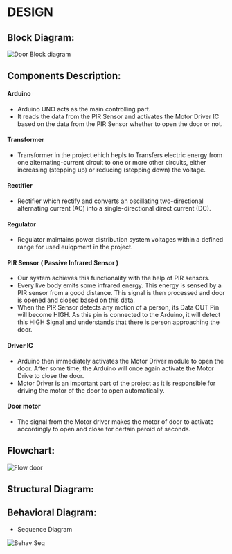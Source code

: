 # DESIGN
## Block Diagram:
 ![Door Block diagram](https://user-images.githubusercontent.com/98866123/157154809-0abc7ee3-cf73-497b-82e8-9d8d8038d024.PNG)
## Components Description:
 #### Arduino
  *  Arduino UNO acts as the main controlling part.
  *  It reads the data from the PIR Sensor and activates the Motor Driver IC based on the data from the PIR Sensor whether to open the door or not.  
 #### Transformer
  * Transformer in the project ehich hepls to Transfers electric energy from one alternating-current circuit to one or more other circuits, either increasing (stepping up) or         reducing (stepping down) the voltage.
 #### Rectifier
  *  Rectifier which rectify and converts an oscillating two-directional alternating current (AC) into a single-directional direct current (DC).
 #### Regulator
  *  Regulator maintains power distribution system voltages within a defined range for used euiqpment in the project.
 #### PIR Sensor ( Passive Infrared Sensor )
  * Our system achieves this functionality with the help of PIR sensors. 
  * Every live body emits some infrared energy. This energy is sensed by a PIR sensor from a good distance. This signal is then processed and door is opened and closed based on       this data.
  * When the PIR Sensor detects any motion of a person, its Data OUT Pin will become HIGH. As this pin is connected to the Arduino, it will detect this HIGH Signal and understands     that there is person approaching the door.
 #### Driver IC
  * Arduino then immediately activates the Motor Driver module to open the door. After some time, the Arduino will once again activate the Motor Drive to close the door.    
  * Motor Driver is an important part of the project as it is responsible for driving the motor of the door to open automatically.  
 #### Door motor
  * The signal from the Motor driver makes the motor of door to activate accordingly to open and close for certain peroid of seconds.
  
## Flowchart:
![Flow door](https://user-images.githubusercontent.com/98866123/157177280-858aa452-06cb-4fbe-aa2a-7f59784308d4.png)

## Structural Diagram:
## Behavioral Diagram:
 * Sequence Diagram
 
 ![Behav Seq](https://user-images.githubusercontent.com/98866123/157214731-1a4d537c-4297-4fd6-82b4-daf54edc5b25.png)



